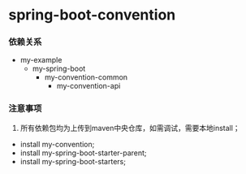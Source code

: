# spring-boot-convention

### 依赖关系
* my-example
  - my-spring-boot
    - my-convention-common
      - my-convention-api
      
### 注意事项
1. 所有依赖包均为上传到maven中央仓库，如需调试，需要本地install；
  - install my-convention;
  - install my-spring-boot-starter-parent;
  - install my-spring-boot-starters;
